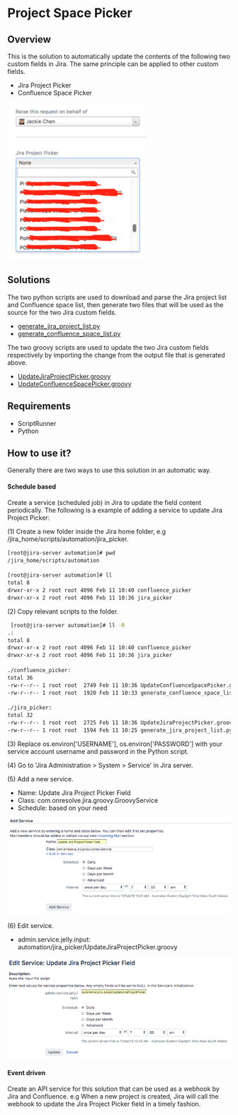 # Project Space Picker

## Overview
This is the solution to automatically update the contents of the following two custom fields in Jira. The same principle can be applied to other custom fields.
- Jira Project Picker  
- Confluence Space Picker

![demo](./screenshots/demo.png)

## Solutions
The two python scripts are used to download and parse the Jira project list and Confluence space list, then generate two files that will be used as the source for the two Jira custom fields.
- [generate_jira_project_list.py](./generate_jira_project_list.py)
- [generate_confluence_space_list.py](./generate_confluence_space_list.py)

The two groovy scripts are used to update the two Jira custom fields respectively by importing the change from the output file that is generated above.
- [UpdateJiraProjectPicker.groovy](./UpdateJiraProjectPicker.groovy)
- [UpdateConfluenceSpacePicker.groovy](./UpdateConfluenceSpacePicker.groovy)

## Requirements
- ScriptRunner
- Python

## How to use it?
Generally there are two ways to use this solution in an automatic way.

#### Schedule based
Create a service (scheduled job) in Jira to update the field content periodically. The following is a example of adding a service to update Jira Project Picker:

(1) Create a new folder inside the Jira home folder, e.g /jira_home/scripts/automation/jira_picker. 

```bash
[root@jira-server automation]# pwd
/jira_home/scripts/automation

[root@jira-server automation]# ll
total 8
drwxr-xr-x 2 root root 4096 Feb 11 10:40 confluence_picker
drwxr-xr-x 2 root root 4096 Feb 11 10:36 jira_picker
``` 

(2) Copy relevant scripts to the folder.

```bash
 [root@jira-server automation]# ll -R
.:
total 8
drwxr-xr-x 2 root root 4096 Feb 11 10:40 confluence_picker
drwxr-xr-x 2 root root 4096 Feb 11 10:36 jira_picker

./confluence_picker:
total 36
-rw-r--r-- 1 root root  2749 Feb 11 10:36 UpdateConfluenceSpacePicker.groovy
-rw-r--r-- 1 root root  1920 Feb 11 10:33 generate_confluence_space_list.py

./jira_picker:
total 32
-rw-r--r-- 1 root root  2725 Feb 11 10:36 UpdateJiraProjectPicker.groovy
-rw-r--r-- 1 root root  1594 Feb 11 10:25 generate_jira_project_list.py
```

(3) Replace os.environ['USERNAME'], os.environ['PASSWORD'] with your service account username and password in the Python script.

(4) Go to 'Jira Administration > System > Service' in Jira server.

(5) Add a new service.

 - Name: Update Jira Project Picker Field  
 - Class: com.onresolve.jira.groovy.GroovyService
 - Schedule: based on your need
 
![add_service](./screenshots/add_service.png)

(6) Edit service.

 - admin.service.jelly.input: automation/jira_picker/UpdateJiraProjectPicker.groovy

![edit_service](./screenshots/edit_service.png)

#### Event driven
Create an API service for this solution that can be used as a webhook by Jira and Confluence. e.g When a new project is created, Jira will call the webhook to update the Jira Project Picker field in a timely fashion.
